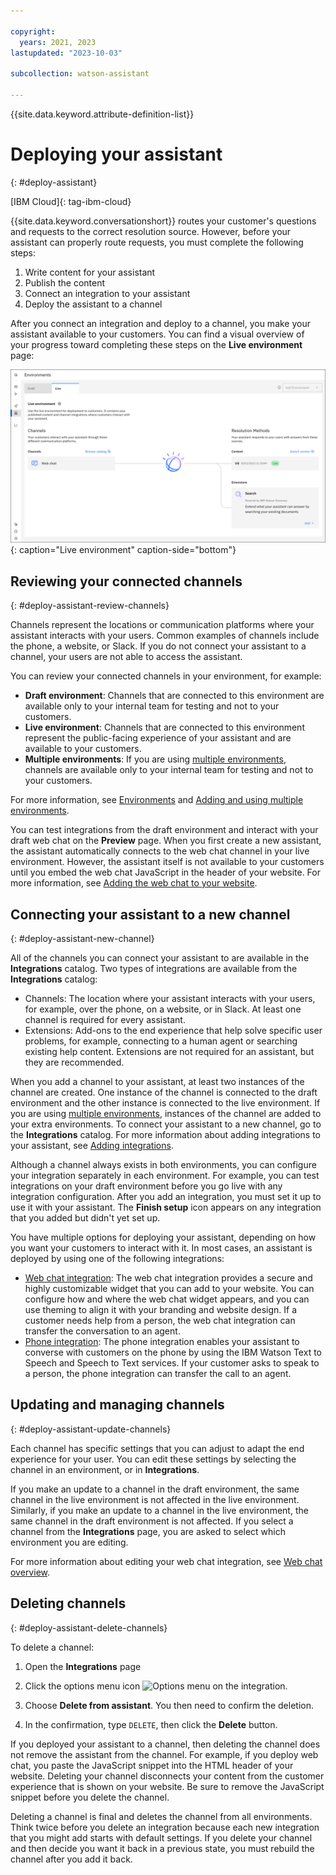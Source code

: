 ```yaml
---

copyright:
  years: 2021, 2023
lastupdated: "2023-10-03"

subcollection: watson-assistant

---
```


{{site.data.keyword.attribute-definition-list}}

# Deploying your assistant
{: #deploy-assistant}

[IBM Cloud]{: tag-ibm-cloud}

{{site.data.keyword.conversationshort}} routes your customer's questions and requests to the correct resolution source. However, before your assistant can properly route requests, you must complete the following steps:

1. Write content for your assistant
1. Publish the content
1. Connect an integration to your assistant
1. Deploy the assistant to a channel

After you connect an integration and deploy to a channel, you make your assistant available to your customers. You can find a visual overview of your progress toward completing these steps on the **Live environment** page:

![Image of the Live environment page](images/live-environment-page.png){: caption="Live environment" caption-side="bottom"}

## Reviewing your connected channels
{: #deploy-assistant-review-channels}

Channels represent the locations or communication platforms where your assistant interacts with your users. Common examples of channels include the phone, a website, or Slack. If you do not connect your assistant to a channel, your users are not able to access the assistant.

You can review your connected channels in your environment, for example:

- **Draft environment**: Channels that are connected to this environment are available only to your internal team for testing and not to your customers.
- **Live environment**: Channels that are connected to this environment represent the public-facing experience of your assistant and are available to your customers.
- **Multiple environments**: If you are using [multiple environments](/docs/watson-assistant?topic=watson-assistant-multiple-environments), channels are available only to your internal team for testing and not to your customers.

For more information, see [Environments](/docs/watson-assistant?topic=watson-assistant-publish-overview#environments) and [Adding and using multiple environments](/docs/watson-assistant?topic=watson-assistant-multiple-environments).

You can test integrations from the draft environment and interact with your draft web chat on the **Preview** page. When you first create a new assistant, the assistant automatically connects to the web chat channel in your live environment. However, the assistant itself is not available to your customers until you embed the web chat JavaScript in the header of your website. For more information, see [Adding the web chat to your website](/docs/watson-assistant?topic=watson-assistant-deploy-web-chat).

## Connecting your assistant to a new channel
{: #deploy-assistant-new-channel}

All of the channels you can connect your assistant to are available in the **Integrations** catalog. Two types of integrations are available from the **Integrations** catalog:

- Channels: The location where your assistant interacts with your users, for example, over the phone, on a website, or in Slack. At least one channel is required for every assistant.
- Extensions: Add-ons to the end experience that help solve specific user problems, for example, connecting to a human agent or searching existing help content. Extensions are not required for an assistant, but they are recommended.

When you add a channel to your assistant, at least two instances of the channel are created. One instance of the channel is connected to the draft environment and the other instance is connected to the live environment. If you are using [multiple environments](/docs/watson-assistant?topic=watson-assistant-multiple-environments), instances of the channel are added to your extra environments. To connect your assistant to a new channel, go to the **Integrations** catalog. For more information about adding integrations to your assistant, see [Adding integrations](/docs/watson-assistant?topic=watson-assistant-deploy-integration-add).

Although a channel always exists in both environments, you can configure your integration separately in each environment. For example, you can test integrations on your draft environment before you go live with any integration configuration. After you add an integration, you must set it up to use it with your assistant. The **Finish setup** icon appears on any integration that you added but didn't yet set up.

You have multiple options for deploying your assistant, depending on how you want your customers to interact with it. In most cases, an assistant is deployed by using one of the following integrations:

- [Web chat integration](/docs/watson-assistant?topic=watson-assistant-deploy-web-chat): The web chat integration provides a secure and highly customizable widget that you can add to your website. You can configure how and where the web chat widget appears, and you can use theming to align it with your branding and website design. If a customer needs help from a person, the web chat integration can transfer the conversation to an agent.
- [Phone integration](/docs/watson-assistant?topic=watson-assistant-deploy-phone): The phone integration enables your assistant to converse with customers on the phone by using the IBM Watson Text to Speech and Speech to Text services. If your customer asks to speak to a person, the phone integration can transfer the call to an agent.

## Updating and managing channels
{: #deploy-assistant-update-channels}

Each channel has specific settings that you can adjust to adapt the end experience for your user. You can edit these settings by selecting the channel in an environment, or in **Integrations**.

If you make an update to a channel in the draft environment, the same channel in the live environment is not affected in the live environment. Similarly, if you make an update to a channel in the live environment, the same channel in the draft environment is not affected. If you select a channel from the **Integrations** page, you are asked to select which environment you are editing.

For more information about editing your web chat integration, see [Web chat overview](/docs/watson-assistant?topic=watson-assistant-web-chat-overview).

## Deleting channels
{: #deploy-assistant-delete-channels}

To delete a channel:

1. Open the **Integrations** page

1. Click the options menu icon ![Options menu](images/overflow-menu--vertical.svg) on the integration.

1. Choose **Delete from assistant**. You then need to confirm the deletion.

1. In the confirmation, type `DELETE`, then click the **Delete** button.

If you deployed your assistant to a channel, then deleting the channel does not remove the assistant from the channel. For example, if you deploy web chat, you paste the JavaScript snippet into the HTML header of your website. Deleting your channel disconnects your content from the customer experience that is shown on your website. Be sure to remove the JavaScript snippet before you delete the channel.

Deleting a channel is final and deletes the channel from all environments. Think twice before you delete an integration because each new integration that you might add starts with default settings. If you delete your channel and then decide you want it back in a previous state, you must rebuild the channel after you add it back.
